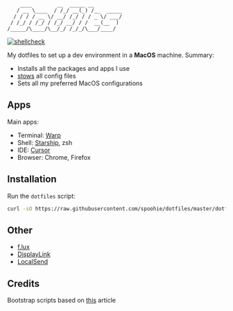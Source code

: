 ```
    ____        __  _____ __
   / __ \____  / /_/ __(_) /__  _____
  / / / / __ \/ __/ /_/ / / _ \/ ___/
 / /_/ / /_/ / /_/ __/ / /  __(__  )
/_____/\____/\__/_/ /_/_/\___/____/
```
[![shellcheck](https://github.com/spoohie/dotfiles/actions/workflows/shell.yml/badge.svg)](https://github.com/spoohie/dotfiles/actions/workflows/shell.yml)

My dotfiles to set up a dev environment in a **MacOS** machine.
Summary:
- Installs all the packages and apps I use
- [stows](https://www.gnu.org/software/stow/) all config files
- Sets all my preferred MacOS configurations

## Apps
Main apps:
- Terminal: [Warp](https://www.warp.dev/)
- Shell: [Starship](https://starship.rs/), zsh
- IDE: [Cursor](https://www.cursor.com/)
- Browser: Chrome, Firefox

## Installation
Run the `dotfiles` script:
```sh
curl -sO https://raw.githubusercontent.com/spoohie/dotfiles/master/dotfiles
```

## Other
- [f.lux](https://justgetflux.com/)
- [DisplayLink](https://www.synaptics.com/products/displaylink-graphics/downloads/macos)
- [LocalSend](https://localsend.org/pl)


## Credits
Bootstrap scripts based on [this](https://medium.com/@protiumx/bash-gnu-stow-take-a-walk-while-your-new-macbook-is-being-set-up-351a6f2f9225q) article
